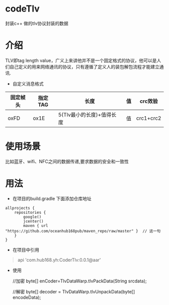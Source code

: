 # codeTlv
封装c++  做的tlv协议封装的数据

# 介绍
TLV即tag length value，广义上来讲他并不是一个固定格式的协议，他可以是人们自己定义的用来网络通讯的协议，只有遵循了定义人的装包解包流程才能建立通讯.

-  自定义消息格式
 
固定帧头| 指定TAG | 长度 | 值 | crc效验
------------ | ------------- | ------------- | ------------- | -------------
oxFD | ox1E | 5(Tlv最小的长度)+值得长度 | 值 | crc1+crc2
 
# 使用场景
比如蓝牙、wifi、NFC之间的数据传递,要求数据的安全和一致性


# 用法

- 在项目的build.gradle 下面添加仓库地址 

```
allprojects {
    repositories {
        google()
        jcenter()
        maven { url "https://github.com/oceanhub168pub/maven_repo/raw/master" }  // 这一句
    }
}
```

- 在项目中引用 
> api 'com.hub168.yh:CoderTlv:0.0.1@aar'
   
- 使用

  //加密
   byte[]  enCoder=TlvDataWarp.tlvPackData(String srcdata);
    
  //解密
    byte[] decoder = TlvDataWarp.tlvUnpackData(byte[] encodeData);
    
  
